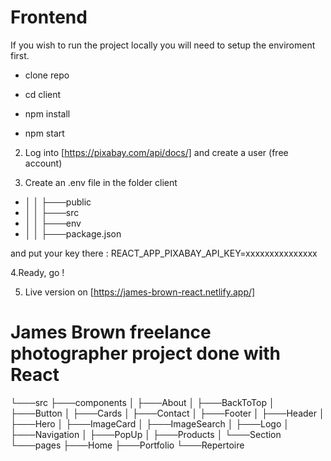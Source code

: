 # Frontend

If you wish to run the project locally you will need to setup the enviroment first.

- clone repo

- cd client

- npm install

- npm start

2. Log into [https://pixabay.com/api/docs/]
and create a user (free account)

3. Create an .env file in the folder client 

* │       │   ├───public
* │       │   ├───src
* │       │   ├───env
* │       │   ├───package.json

and put your key there : REACT_APP_PIXABAY_API_KEY=xxxxxxxxxxxxxxx


4.Ready, go !

5. Live version on [https://james-brown-react.netlify.app/]


# James Brown freelance photographer project done with React
└───src
    ├───components
    │   ├───About
    │   ├───BackToTop
    │   ├───Button
    │   ├───Cards
    │   ├───Contact
    │   ├───Footer
    │   ├───Header
    │   ├───Hero
    │   ├───ImageCard
    │   ├───ImageSearch
    │   ├───Logo
    │   ├───Navigation
    │   ├───PopUp
    │   ├───Products
    │   └───Section
    └───pages
        ├───Home
        ├───Portfolio
        └───Repertoire

